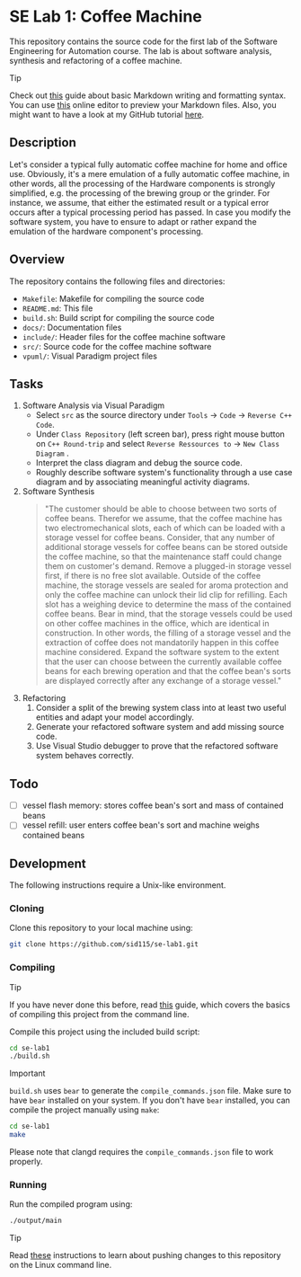 # SE Lab 1: Coffee Machine

This repository contains the source code for the first lab of the Software Engineering for Automation course. The lab is about software analysis, synthesis and refactoring of a coffee machine.

> [!TIP]
> Check out [this](https://guides.github.com/features/mastering-markdown/) guide about basic Markdown writing and formatting syntax. You can use [this](https://dillinger.io/) online editor to preview your Markdown files. Also, you might want to have a look at my GitHub tutorial [here](https://github.com/sid115/GitHubTutorial).

## Description 

Let's consider a typical fully automatic coffee machine for home and office use. Obviously, it's a mere emulation of a fully automatic coffee machine, in other words, all the processing of the Hardware components is strongly simplified, e.g. the processing of the brewing group or the grinder. For instance, we assume, that either the estimated result or a typical error occurs after a typical processing period has passed. In case you modify the software system, you have to ensure to adapt or rather expand the emulation of the hardware component's processing.

## Overview

The repository contains the following files and directories:

- `Makefile`: Makefile for compiling the source code
- `README.md`: This file
- `build.sh`: Build script for compiling the source code
- `docs/`: Documentation files
- `include/`: Header files for the coffee machine software
- `src/`: Source code for the coffee machine software
- `vpuml/`: Visual Paradigm project files

## Tasks

1. Software Analysis via Visual Paradigm
    - Select `src` as the source directory under `Tools` $\rightarrow$ `Code` $\rightarrow$ `Reverse C++ Code`.
    - Under `Class Repository` (left screen bar), press right mouse button on `C++ Round-trip` and select `Reverse Ressources to` $\rightarrow$ `New Class Diagram` .
    - Interpret the class diagram and debug the source code.
    - Roughly describe software system's functionality through a use case diagram and by associating meaningful activity diagrams.
1. Software Synthesis
    > "The customer should be able to choose between two sorts of coffee beans. Therefor we assume, that the coffee machine has two electromechanical slots, each of which can be loaded with a storage vessel for coffee beans. Consider, that any number of additional storage vessels for coffee beans can be stored outside the coffee machine, so that the maintenance staff could change them on customer's demand. Remove a plugged-in storage vessel first, if there is no free slot available. Outside of the coffee machine, the storage vessels are sealed for aroma protection and only the coffee machine can unlock their lid clip for refilling. Each slot has a weighing device to determine the mass of the contained coffee beans. Bear in mind, that the storage vessels could be used on other coffee machines in the office, which are identical in construction. In other words, the filling of a storage vessel and the extraction of coffee does not mandatorily happen in this coffee machine considered. Expand the software system to the extent that the user can choose between the currently available coffee beans for each brewing operation and that the coffee bean's sorts are displayed correctly after any exchange of a storage vessel."
1. Refactoring
    1. Consider a split of the brewing system class into at least two useful entities and adapt your model accordingly. 
    1. Generate your refactored software system and add missing source code. 
    1. Use Visual Studio debugger to prove that the refactored software system behaves correctly. 

## Todo

- [ ] vessel flash memory: stores coffee bean's sort and mass of contained beans
- [ ] vessel refill: user enters coffee bean's sort and machine weighs contained beans

## Development

The following instructions require a Unix-like environment.

### Cloning

Clone this repository to your local machine using:
```bash
git clone https://github.com/sid115/se-lab1.git
```

### Compiling

> [!TIP]
> If you have never done this before, read [this](docs/make.md) guide, which covers the basics of compiling this project from the command line.

Compile this project using the included build script:
```bash
cd se-lab1
./build.sh
```

> [!IMPORTANT]
> `build.sh` uses `bear` to generate the `compile_commands.json` file. Make sure to have `bear` installed on your system. If you don't have `bear` installed, you can compile the project manually using `make`:
> ```bash
> cd se-lab1
> make
> ```
> Please note that clangd requires the `compile_commands.json` file to work properly.

### Running

Run the compiled program using:
```bash
./output/main
```

> [!TIP]
> Read [these](docs/git.md) instructions to learn about pushing changes to this repository on the Linux command line.
